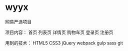 # wyyx
网易严选项目

项目内容：
  首页
  列表页
  详情页
  购物车页
  登录页
  注册页
  
用到的技术：
  HTML5
  CSS3
  jQuery
  webpack
  gulp
  sass
  git

